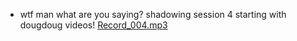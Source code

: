 - wtf man what are you saying? shadowing session 4 starting with dougdoug videos!
  [Record_004.mp3](../assets/Record_004_1649181991427_0.mp3)